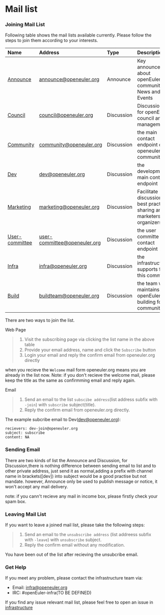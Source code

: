 # Mail list

### Joining Mail List

Following table shows the mail lists available currently. Please follow the steps to join them according to your interests.


|  Name| Address |  Type| Description |
| :--------| :----|:-----| :----|
|[Announce](https://mailweb.openeuler.org/postorius/lists/announce.openeuler.org/)| announce@openeuler.org| Announce| Key announcements about openEuler community, e.g. News and Events|
|[Council](https://mailweb.openeuler.org/postorius/lists/council.openeuler.org/)|council@openeuler.org|Discussion|Discussion list for openEuler council and management.|
| [Community](https://mailweb.openeuler.org/postorius/lists/community.openeuler.org/)|community@openeuler.org|Discussion |the main contact endpoint of openeuler community|
|[Dev](https://mailweb.openeuler.org/postorius/lists/dev.openeuler.org/)|dev@openeuler.org|Discussion|the development main contact endpoint|
|[Marketing](https://mailweb.openeuler.org/postorius/lists/marketing.openeuler.org/)| marketing@openeuler.org | Discussion| Facilitate discussion and best practice sharing among marketers and organizers|
|[User-committee](https://mailweb.openeuler.org/postorius/lists/user-committee.openeuler.org/)|user-committee@openeuler.org|Discussion|the user committe email contact endpoint|
|[Infra](https://mailweb.openeuler.org/postorius/lists/infra.openeuler.org/)|infra@openeuler.org|Discussion|the infrastructure supports for this community|
|[Build](https://mailweb.openeuler.org/postorius/lists/buildteam.openeuler.org/)|buildteam@openeuler.org|Discussion|the team who maintains openEuler OS building for this community|


There are two ways to join the list.

Web Page

> 1) Visit the subscribing page via clicking the list name in the above table
> 2) Provide your email address, name and click the ```Subscribe``` button
> 3) Login your email and reply the confirm email from openeuler.org directly

when you recieve the ```Welcome``` mail form openeuler.org means you are already in the list now.
Note: if you don't recieve the welcome mail, please keep the title as the same as confirmming email and reply again.

Email

> 1) Send an email to the list ```subscibe address```(list address subfix with ```-join```) with ```subscribe``` subject(title).
> 2) Reply the confirm email from openeuler.org directly.

The example subcribe email to Dev(dev@openeuler.org):

```
recievers: dev-join@openeuler.org
subject: subscribe
content: NA
```

### Sending Email

There are two kinds of list the Announce and Discussion, for Discussion,there is nothing difference between sending email to list and to other private address, just send it as normal,adding a prefix with channel name in brackets([dev]) into subject would be a good practise but not mandate. however, Announce only be used to publish message or notice, it won't accept any mail delivery.  

note: if you cann't recieve any mail in income box, please firstly check your spam box. 

### Leaving Mail List

If you want to leave a joined mail list, please take the following steps:

> 1) Send an email to the ```unsubscribe address``` (list addreess subfix with ```-leave```) with ```unsubscribe``` subject.
> 2) Reply the confirm email without any modification.

You have been out of the list after recieving the unsubcribe email.


### Get Help 

If you meet any problem, please contact the infrastructure team via:

- Email: infra@openeuler.org
- IRC: #openEuler-infra(TO BE DEFINED)

If you find any issue relevant mail list, please feel free to open an issue in [infrastructure](https://gitee.com/openeuler/infrastructure/issues)
